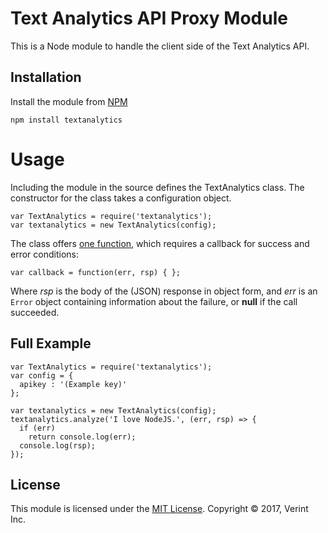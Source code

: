 # Text Analytics API Proxy Module

This is a Node module to handle the client side of the Text Analytics API.

## Installation

Install the module from [NPM](https://www.npmjs.com/package/textanalytics)
    
    npm install textanalytics

# Usage

Including the module in the source defines the TextAnalytics class. The constructor
for the class takes a configuration object.

    var TextAnalytics = require('textanalytics');
    var textanalytics = new TextAnalytics(config);

The class offers [one function](https://github.com/ladenedge/textanalytics/wiki#TextAnalytics+analyze),
which requires a callback for success and error conditions:

    var callback = function(err, rsp) { };

Where *rsp* is the body of the (JSON) response in object form, and *err* is an `Error`
object containing information about the failure, or **null** if the call succeeded.

## Full Example

    var TextAnalytics = require('textanalytics');
    var config = {
      apikey : '(Example key)'
    };

    var textanalytics = new TextAnalytics(config);
    textanalytics.analyze('I love NodeJS.', (err, rsp) => {
      if (err)
        return console.log(err);
      console.log(rsp);
    });

## License

This module is licensed under the [MIT License](https://opensource.org/licenses/MIT).
Copyright &copy; 2017, Verint Inc.
